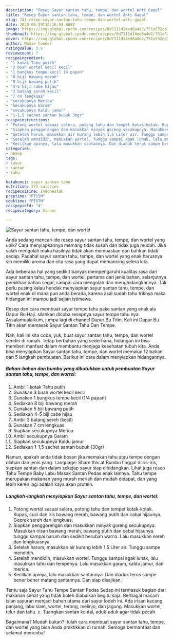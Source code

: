 ```yaml
---
description: "Resep Sayur santan tahu, tempe, dan wortel Anti Gagal"
title: "Resep Sayur santan tahu, tempe, dan wortel Anti Gagal"
slug: 741-resep-sayur-santan-tahu-tempe-dan-wortel-anti-gagal
date: 2020-06-29T16:16:54.688Z
image: https://img-global.cpcdn.com/recipes/0d7111d14ed8a4d2/751x532cq70/sayur-santan-tahu-tempe-dan-wortel-foto-resep-utama.jpg
thumbnail: https://img-global.cpcdn.com/recipes/0d7111d14ed8a4d2/751x532cq70/sayur-santan-tahu-tempe-dan-wortel-foto-resep-utama.jpg
cover: https://img-global.cpcdn.com/recipes/0d7111d14ed8a4d2/751x532cq70/sayur-santan-tahu-tempe-dan-wortel-foto-resep-utama.jpg
author: Mamie Conner
ratingvalue: 3.8
reviewcount: 7
recipeingredient:
- "1 kotak Tahu putih"
- "3 buah wortel kecil kecil"
- "1 bungkus tempe kecil 14 papan"
- "8 biji bawang merah"
- "5 biji bawang putih"
- "4-5 biji cabe hijau"
- "3 batang sereh kecil"
- "7 cm lengkuas"
- "secukupnya Merica"
- "secukupnya Garam"
- "secukupnya Kaldu jamur"
- "1-1,5 sachet santan bubuk 30gr"
recipeinstructions:
- "Potong wortel sesuai selera, potong tahu dan tempet kotak-kotak. Kupas, cuci dan iris bawang merah, bawang putih dan cabai hijaunya. Geprek sereh dan lengkuas."
- "Siapkan penggorengan dan masukkan minyak goreng secukupnya. Masukkan irisan bawang merah, bawang putih dan cabai hijaunya. tunggu sampai harum dan sedikit berubah warna. Lalu masukkan sereh dan lengkuasnya."
- "Setelah harum, masukkan air kurang lebih 1,5 Liter air. Tunggu sampe mendidih."
- "Setelah mendidih, masukkan wortel. Tunggu sampai agak lunak, lalu masukkan tahu dan tempenya. Lalu masukkan garam, kaldu jamur, dan merica."
- "Kecilkan apinya, lalu masukkan santannya. Dan diaduk terus sampe bener bener matang santannya. Dan siap disajikan."
categories:
- Resep
tags:
- sayur
- santan
- tahu

katakunci: sayur santan tahu 
nutrition: 273 calories
recipecuisine: Indonesian
preptime: "PT15M"
cooktime: "PT57M"
recipeyield: "4"
recipecategory: Dinner

---
```



![Sayur santan tahu, tempe, dan wortel](https://img-global.cpcdn.com/recipes/0d7111d14ed8a4d2/751x532cq70/sayur-santan-tahu-tempe-dan-wortel-foto-resep-utama.jpg)

Anda sedang mencari ide resep sayur santan tahu, tempe, dan wortel yang unik? Cara menyiapkannya memang tidak susah dan tidak juga mudah. Jika salah mengolah maka hasilnya tidak akan memuaskan dan bahkan tidak sedap. Padahal sayur santan tahu, tempe, dan wortel yang enak harusnya sih memiliki aroma dan cita rasa yang dapat memancing selera kita.

Ada beberapa hal yang sedikit banyak mempengaruhi kualitas rasa dari sayur santan tahu, tempe, dan wortel, pertama dari jenis bahan, selanjutnya pemilihan bahan segar, sampai cara mengolah dan menghidangkannya. Tak perlu pusing kalau hendak menyiapkan sayur santan tahu, tempe, dan wortel enak di mana pun anda berada, karena asal sudah tahu triknya maka hidangan ini mampu jadi sajian istimewa.

Resep dan cara membuat sayur tempe tahu pake santan yang enak ala Dapur Bu Haji. silahkan dicoba resepnya sayur tempe tahu nya. Assalamualaikum, jumpa lagi di channel Dapur Bu Titin. Kali ini Dapur Bu Titin akan memasak Sayur Santan Tahu Dan Tempe.


Nah, kali ini kita coba, yuk, buat sayur santan tahu, tempe, dan wortel sendiri di rumah. Tetap berbahan yang sederhana, hidangan ini bisa memberi manfaat dalam membantu menjaga kesehatan tubuh kita. Anda bisa menyiapkan Sayur santan tahu, tempe, dan wortel memakai 12 bahan dan 5 langkah pembuatan. Berikut ini cara dalam menyiapkan hidangannya.

<!--inarticleads1-->

##### Bahan-bahan dan bumbu yang dibutuhkan untuk pembuatan Sayur santan tahu, tempe, dan wortel:

1. Ambil 1 kotak Tahu putih
1. Gunakan 3 buah wortel kecil kecil
1. Gunakan 1 bungkus tempe kecil (1/4 papan)
1. Sediakan 8 biji bawang merah
1. Gunakan 5 biji bawang putih
1. Sediakan 4-5 biji cabe hijau
1. Ambil 3 batang sereh (kecil)
1. Gunakan 7 cm lengkuas
1. Siapkan secukupnya Merica
1. Ambil secukupnya Garam
1. Siapkan secukupnya Kaldu jamur
1. Sediakan 1-1,5 sachet santan bubuk (30gr)


Namun, apakah anda tidak bosan jika memakan tahu atau tempe dengan olahan dan jenis yang. Language: Share this at Bumbu tinggal diiris-iris, siapkan santan dan dalam sekejap sayur siap dihidangkan. Lihat juga resep Tahu Tempe Baby Labu Masak Santan Pedas enak lainnya. Tahu tempe merupakan makanan yang murah meriah dan mudah didapat, dan yang lebih keren lagi adalah kaya akan protein. 

<!--inarticleads2-->

##### Langkah-langkah menyiapkan Sayur santan tahu, tempe, dan wortel:

1. Potong wortel sesuai selera, potong tahu dan tempet kotak-kotak. Kupas, cuci dan iris bawang merah, bawang putih dan cabai hijaunya. Geprek sereh dan lengkuas.
1. Siapkan penggorengan dan masukkan minyak goreng secukupnya. Masukkan irisan bawang merah, bawang putih dan cabai hijaunya. tunggu sampai harum dan sedikit berubah warna. Lalu masukkan sereh dan lengkuasnya.
1. Setelah harum, masukkan air kurang lebih 1,5 Liter air. Tunggu sampe mendidih.
1. Setelah mendidih, masukkan wortel. Tunggu sampai agak lunak, lalu masukkan tahu dan tempenya. Lalu masukkan garam, kaldu jamur, dan merica.
1. Kecilkan apinya, lalu masukkan santannya. Dan diaduk terus sampe bener bener matang santannya. Dan siap disajikan.


Tentu saja Sayur Tahu Tempe Santan Pedas Sedap ini termasuk bagian dari makanan sehat yang tidak boleh diabaikan begitu saja. Berbagai macam isian sayuran menjadi bahan utama dari sayur lodeh ini. Ada irisan kacang panjang, labu siam, wortel, terong, melinjo, dan jagung. Masukkan wortel, telur dan tahu. e. Tuangkan santan kental, aduk-aduk agar tidak pecah. 

Bagaimana? Mudah bukan? Itulah cara membuat sayur santan tahu, tempe, dan wortel yang bisa Anda praktikkan di rumah. Semoga bermanfaat dan selamat mencoba!
